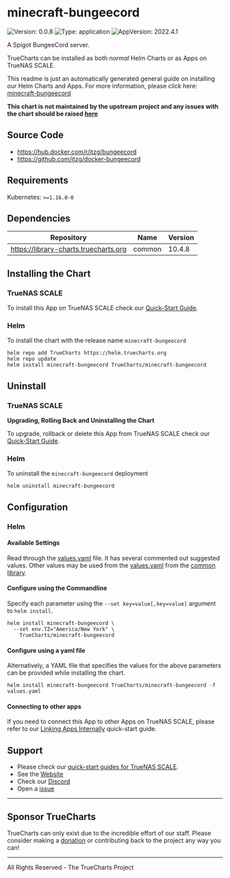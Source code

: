 # minecraft-bungeecord

![Version: 0.0.8](https://img.shields.io/badge/Version-0.0.8-informational?style=flat-square) ![Type: application](https://img.shields.io/badge/Type-application-informational?style=flat-square) ![AppVersion: 2022.4.1](https://img.shields.io/badge/AppVersion-2022.4.1-informational?style=flat-square)

A Spigot BungeeCord server.

TrueCharts can be installed as both *normal* Helm Charts or as Apps on TrueNAS SCALE.

This readme is just an automatically generated general guide on installing our Helm Charts and Apps.
For more information, please click here: [minecraft-bungeecord](https://truecharts.org/docs/charts/stable/minecraft-bungeecord)

**This chart is not maintained by the upstream project and any issues with the chart should be raised [here](https://github.com/truecharts/charts/issues/new/choose)**

## Source Code

* <https://hub.docker.com/r/itzg/bungeecord>
* <https://github.com/itzg/docker-bungeecord>

## Requirements

Kubernetes: `>=1.16.0-0`

## Dependencies

| Repository | Name | Version |
|------------|------|---------|
| https://library-charts.truecharts.org | common | 10.4.8 |

## Installing the Chart

### TrueNAS SCALE

To install this App on TrueNAS SCALE check our [Quick-Start Guide](https://truecharts.org/docs/manual/Quick-Start%20Guides/02-Installing-an-App/).

### Helm

To install the chart with the release name `minecraft-bungeecord`

```console
helm repo add TrueCharts https://helm.truecharts.org
helm repo update
helm install minecraft-bungeecord TrueCharts/minecraft-bungeecord
```

## Uninstall

### TrueNAS SCALE

**Upgrading, Rolling Back and Uninstalling the Chart**

To upgrade, rollback or delete this App from TrueNAS SCALE check our [Quick-Start Guide](https://truecharts.org/docs/manual/Quick-Start%20Guides/04-Upgrade-rollback-delete-an-App/).

### Helm

To uninstall the `minecraft-bungeecord` deployment

```console
helm uninstall minecraft-bungeecord
```

## Configuration

### Helm

#### Available Settings

Read through the [values.yaml](./values.yaml) file. It has several commented out suggested values.
Other values may be used from the [values.yaml](https://github.com/truecharts/library-charts/tree/main/charts/stable/common/values.yaml) from the [common library](https://github.com/k8s-at-home/library-charts/tree/main/charts/stable/common).

#### Configure using the Commandline

Specify each parameter using the `--set key=value[,key=value]` argument to `helm install`.

```console
helm install minecraft-bungeecord \
  --set env.TZ="America/New York" \
    TrueCharts/minecraft-bungeecord
```

#### Configure using a yaml file

Alternatively, a YAML file that specifies the values for the above parameters can be provided while installing the chart.

```console
helm install minecraft-bungeecord TrueCharts/minecraft-bungeecord -f values.yaml
```

#### Connecting to other apps

If you need to connect this App to other Apps on TrueNAS SCALE, please refer to our [Linking Apps Internally](https://truecharts.org/docs/manual/Quick-Start%20Guides/06-linking-apps/) quick-start guide.

## Support

- Please check our [quick-start guides for TrueNAS SCALE](https://truecharts.org/docs/manual/SCALE%20Apps/Quick-Start%20Guides/Important-MUST-READ).
- See the [Website](https://truecharts.org)
- Check our [Discord](https://discord.gg/tVsPTHWTtr)
- Open a [issue](https://github.com/truecharts/apps/issues/new/choose)

---

## Sponsor TrueCharts

TrueCharts can only exist due to the incredible effort of our staff.
Please consider making a [donation](https://truecharts.org/docs/about/sponsor) or contributing back to the project any way you can!

---

All Rights Reserved - The TrueCharts Project
